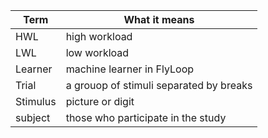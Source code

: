 Term | What it means
-------------|----------------
HWL | high workload
LWL | low workload
Learner | machine learner in FlyLoop
Trial | a grouop of stimuli separated by breaks
Stimulus | picture or digit 
subject | those who participate in the study
